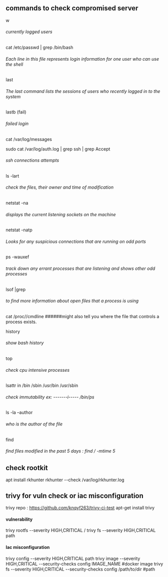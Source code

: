 ## commands to check compromised server

w
###### currently logged users

cat /etc/passwd | grep /bin/bash
###### Each line in this file represents login information for one user who can use the shell

last
###### The last command lists the sessions of users who recently logged in to the system

lastb (fail)
###### failed login

cat /var/log/messages

sudo cat /var/log/auth.log | grep ssh | grep Accept
###### ssh connections attempts 

ls -lart
###### check the files, their owner and time of modification

netstat -na 
###### displays the current listening sockets on the machine

netstat -natp 
###### Looks for any suspicious connections that are running on odd ports

ps -wauxef
###### track down any errant processes that are listening and shows other odd processes 

lsof |grep <pid> 
###### to find more information about open files that a process is using

cat /proc/<pid>/cmdline 
######might also tell you where the file that controls a process exists.

history
###### show bash history

top
###### check cpu intensive processes

lsattr in /bin /sbin /usr/bin /usr/sbin
###### check immutability ex: -------i----- /bin/ps

ls -la –author
###### who is the author of the file

find
###### find files modified in the past 5 days : find / -mtime 5

## check rootkit
apt install rkhunter
rkhunter --check
/var/log/rkhunter.log
## trivy for vuln check or iac misconfiguration
trivy repo : https://github.com/knqyf263/trivy-ci-test
apt-get install trivy

#### vulnerability
trivy rootfs --severity HIGH,CRITICAL /
trivy fs --severity HIGH,CRITICAL path

#### Iac misconfiguration 
trivy config --severity HIGH,CRITICAL path
trivy image --severity HIGH,CRITICAL --security-checks config IMAGE_NAME #docker image
trivy fs --severity HIGH,CRITICAL --security-checks config /path/to/dir #path